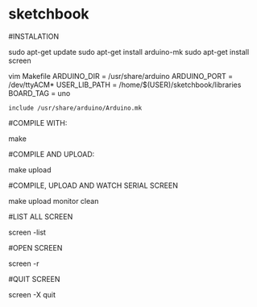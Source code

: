 # sketchbook

#INSTALATION

sudo apt-get update
sudo apt-get install arduino-mk
sudo apt-get install screen

vim Makefile
	ARDUINO_DIR = /usr/share/arduino
	ARDUINO_PORT = /dev/ttyACM*
	USER_LIB_PATH = /home/$(USER)/sketchbook/libraries
	BOARD_TAG = uno
	
	include /usr/share/arduino/Arduino.mk

#COMPILE WITH:

make

#COMPILE AND UPLOAD:

make upload

#COMPILE, UPLOAD AND WATCH SERIAL SCREEN

make upload monitor clean

#LIST ALL SCREEN

screen -list

#OPEN SCREEN

screen -r

#QUIT SCREEN

screen -X quit
